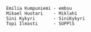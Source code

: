     Emilia Kumpuniemi - embsu
    Mikael Huotari    - Miklah1
    Sini Kykyri       - SiniKykyri
    Topi Ilmasti      - SUPPlS
